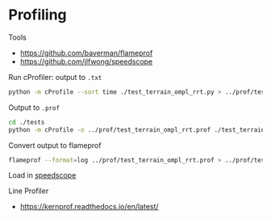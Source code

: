 # Profiling

Tools

- https://github.com/baverman/flameprof
- https://github.com/jlfwong/speedscope

Run cProfiler: output to `.txt`

```bash
python -m cProfile --sort time ./test_terrain_ompl_rrt.py > ../prof/test_terrain_ompl_rrt.txt
```

Output to `.prof`

```bash
cd ./tests
python -m cProfile -o ../prof/test_terrain_ompl_rrt.prof ./test_terrain_ompl_rrt.py
```

Convert output to flameprof

```bash
flameprof --format=log ../prof/test_terrain_ompl_rrt.prof > ../prof/test_terrain_ompl_rrt.log
```

Load in [speedscope](https://www.speedscope.app/)


Line Profiler

- https://kernprof.readthedocs.io/en/latest/

